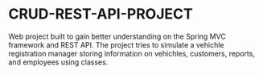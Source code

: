 # CRUD-REST-API-PROJECT

Web project built to gain better understanding on the Spring MVC framework and REST API. The project tries to simulate a vehichle registration manager storing information on vehichles, customers, reports, and employees using classes.